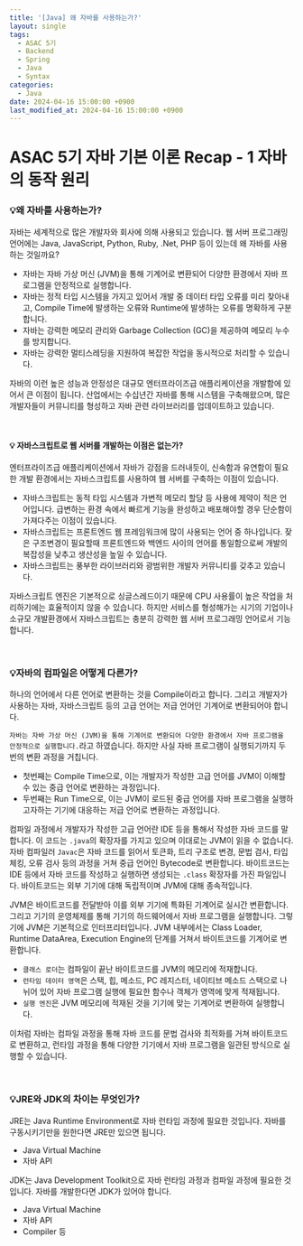 ```yaml
---
title: '[Java] 왜 자바를 사용하는가?'
layout: single
tags:
  - ASAC 5기
  - Backend
  - Spring
  - Java
  - Syntax
categories:
  - Java
date: 2024-04-16 15:00:00 +0900
last_modified_at: 2024-04-16 15:00:00 +0900
---
```


# ASAC 5기 자바 기본 이론 Recap - 1 자바의 동작 원리

### 💡왜 자바를 사용하는가?

자바는 세계적으로 많은 개발자와 회사에 의해 사용되고 있습니다. 웹 서버 프로그래밍 언어에는 Java, JavaScript, Python, Ruby, .Net, PHP 등이 있는데 왜 자바를 사용하는 것일까요?

- 자바는 자바 가상 머신 (JVM)을 통해 기계어로 변환되어 다양한 환경에서 자바 프로그램을 안정적으로 실행합니다.
- 자바는 정적 타입 시스템을 가지고 있어서 개발 중 데이터 타입 오류를 미리 찾아내고, Compile Time에 발생하는 오류와 Runtime에 발생하는 오류를 명확하게 구분합니다.
- 자바는 강력한 메모리 관리와 Garbage Collection (GC)을 제공하여 메모리 누수를 방지합니다.
- 자바는 강력한 멀티스레딩을 지원하여 복잡한 작업을 동시적으로 처리할 수 있습니다.

자바의 이런 높은 성능과 안정성은 대규모 엔터프라이즈급 애플리케이션을 개발함에 있어서 큰 이점이 됩니다. 산업에서는 수십년간 자바를 통해 시스템을 구축해왔으며, 많은 개발자들이 커뮤니티를 형성하고 자바 관련 라이브러리를 업데이트하고 있습니다.

<br>

#### 💡 자바스크립트로 웹 서버를 개발하는 이점은 없는가?

엔터프라이즈급 애플리케이션에서 자바가 강점을 드러내듯이, 신속함과 유연함이 필요한 개발 환경에서는 자바스크립트를 사용하여 웹 서버를 구축하는 이점이 있습니다.

- 자바스크립트는 동적 타입 시스템과 가변적 메모리 할당 등 사용에 제약이 적은 언어입니다. 급변하는 환경 속에서 빠르게 기능을 완성하고 배포해야할 경우 단순함이 가져다주는 이점이 있습니다.
- 자바스크립트는 프론트엔드 웹 프레임워크에 많이 사용되는 언어 중 하나입니다. 잦은 구조변경이 필요할때 프론트엔드와 백엔드 사이의 언어를 통일함으로써 개발의 복잡성을 낮추고 생산성을 높일 수 있습니다.
- 자바스크립트는 풍부한 라이브러리와 광범위한 개발자 커뮤니티를 갖추고 있습니다.

자바스크립트 엔진은 기본적으로 싱글스레드이기 때문에 CPU 사용률이 높은 작업을 처리하기에는 효율적이지 않을 수 있습니다. 하지만 서비스를 형성해가는 시기의 기업이나 소규모 개발환경에서 자바스크립트는 충분히 강력한 웹 서버 프로그래밍 언어로서 기능합니다.

<br>

### 💡자바의 컴파일은 어떻게 다른가?

하나의 언어에서 다른 언어로 변환하는 것을 Compile이라고 합니다. 그리고 개발자가 사용하는 자바, 자바스크립트 등의 고급 언어는 저급 언어인 기계어로 변환되어야 합니다.

`자바는 자바 가상 머신 (JVM)을 통해 기계어로 변환되어 다양한 환경에서 자바 프로그램을 안정적으로 실행합니다.`라고 하였습니다. 하지만 사실 자바 프로그램이 실행되기까지 두 번의 변환 과정을 거칩니다.

- 첫번째는 Compile Time으로, 이는 개발자가 작성한 고급 언어를 JVM이 이해할 수 있는 중급 언어로 변환하는 과정입니다.
- 두번째는 Run Time으로, 이는 JVM이 로드된 중급 언어를 자바 프로그램을 실행하고자하는 기기에 대응하는 저급 언어로 변환하는 과정입니다.

컴파일 과정에서 개발자가 작성한 고급 언어란 IDE 등을 통해서 작성한 자바 코드를 말합니다. 이 코드는 `.java`의 확장자를 가지고 있으며 이대로는 JVM이 읽을 수 없습니다. 자바 컴파일러 `Javac`은 자바 코드를 읽어서 토큰화, 트리 구조로 변경, 문법 검사, 타입 체킹, 오류 검사 등의 과정을 거쳐 중급 언어인 Bytecode로 변환합니다. 바이트코드는 IDE 등에서 자바 코드를 작성하고 실행하면 생성되는 `.class` 확장자를 가진 파일입니다. 바이트코드는 외부 기기에 대해 독립적이며 JVM에 대해 종속적입니다.

JVM은 바이트코드를 전달받아 이를 외부 기기에 특화된 기계어로 실시간 변환합니다. 그리고 기기의 운영체제를 통해 기기의 하드웨어에서 자바 프로그램을 실행합니다. 그렇기에 JVM은 기본적으로 인터프리터입니다. JVM 내부에서는 Class Loader, Runtime DataArea, Execution Engine의 단계를 거쳐서 바이트코드를 기계어로 변환합니다.

- `클래스 로더`는 컴파일이 끝난 바이트코드를 JVM의 메모리에 적재합니다.
- `런타임 데이터 영역`은 스택, 힙, 메소드, PC 레지스터, 네이티브 메소드 스택으로 나뉘어 있어 자바 프로그램 실행에 필요한 함수나 객체가 영역에 맞게 적재됩니다.
- `실행 엔진`은 JVM 메모리에 적재된 것을 기기에 맞는 기계어로 변환하여 실행합니다.

이처럼 자바는 컴파일 과정을 통해 자바 코드를 문법 검사와 최적화를 거쳐 바이트코드로 변환하고, 런타임 과정을 통해 다양한 기기에서 자바 프로그램을 일관된 방식으로 실행할 수 있습니다.

<br>

### 💡JRE와 JDK의 차이는 무엇인가?

JRE는 Java Runtime Environment로 자바 런타임 과정에 필요한 것입니다. 자바를 구동시키기만을 원한다면 JRE만 있으면 됩니다.

- Java Virtual Machine
- 자바 API

JDK는 Java Development Toolkit으로 자바 런타임 과정과 컴파일 과정에 필요한 것입니다. 자바를 개발한다면 JDK가 있어야 합니다.

- Java Virtual Machine
- 자바 API
- Compiler 등
